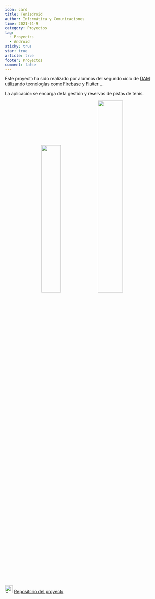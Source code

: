 ```yaml
---
icon: card
title: Tenisdroid
author: Informática y Comunicaciones
time: 2021-04-9
category: Proyectos
tag:
  - Proyectos
  - Android
sticky: true
star: true
article: true
footer: Proyectos
comment: false
---
```


Este proyecto ha sido realizado por alumnos del segundo ciclo de [DAM](/fp_reglada/dam/) utilizando tecnologías como [Firebase](https://firebase.google.com/) y [Flutter](https://flutter.dev/) ...

La aplicación se encarga de la gestión y reservas de pistas de tenis. 

<p style="text-align:center;">
  <img src="/assets/img/proyectos/tenisdroid.jpg" width="35%"/>
  <img src="/assets/img/proyectos/tenisdroid_2.jpg" width="40%"/>
</p>

<img alt="Repositorio" src="/assets/icon/github-logo.png" width="25px"/> [ Repositorio del proyecto](https://github.com/CIFP-Virgen-de-Gracia/proyecto_final)
<!-- more -->